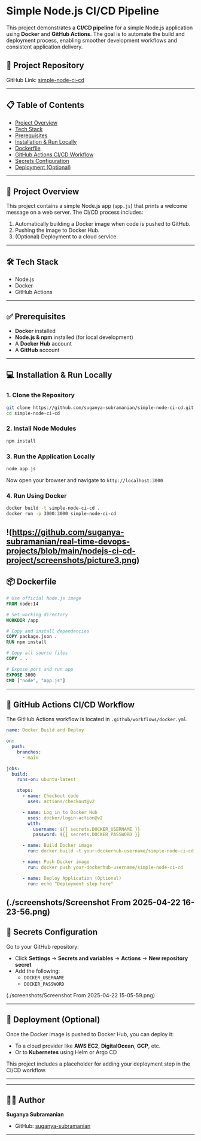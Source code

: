 # Simple Node.js CI/CD Pipeline

This project demonstrates a **CI/CD pipeline** for a simple Node.js application using **Docker** and **GitHub Actions**. The goal is to automate the build and deployment process, enabling smoother development workflows and consistent application delivery.

## 🔗 Project Repository

GitHub Link: [simple-node-ci-cd](https://github.com/suganya-subramanian/simple-node-ci-cd)

---

## 📋 Table of Contents

- [Project Overview](#project-overview)
- [Tech Stack](#tech-stack)
- [Prerequisites](#prerequisites)
- [Installation & Run Locally](#installation--run-locally)
- [Dockerfile](#dockerfile)
- [GitHub Actions CI/CD Workflow](#github-actions-cicd-workflow)
- [Secrets Configuration](#secrets-configuration)
- [Deployment (Optional)](#deployment-optional)

---

## 📘 Project Overview

This project contains a simple Node.js app (`app.js`) that prints a welcome message on a web server. The CI/CD process includes:

1. Automatically building a Docker image when code is pushed to GitHub.
2. Pushing the image to Docker Hub.
3. (Optional) Deployment to a cloud service.

---

## 🛠️ Tech Stack

- Node.js
- Docker
- GitHub Actions

---

## ✅ Prerequisites

- **Docker** installed
- **Node.js & npm** installed (for local development)
- A **Docker Hub** account
- A **GitHub** account

---

## 💻 Installation & Run Locally

### 1. Clone the Repository

```bash
git clone https://github.com/suganya-subramanian/simple-node-ci-cd.git
cd simple-node-ci-cd
```

### 2. Install Node Modules

```bash
npm install
```

### 3. Run the Application Locally

```bash
node app.js
```

Now open your browser and navigate to `http://localhost:3000`

### 4. Run Using Docker

```bash
docker build -t simple-node-ci-cd .
docker run -p 3000:3000 simple-node-ci-cd
```
!(https://github.com/suganya-subramanian/real-time-devops-projects/blob/main/nodejs-ci-cd-project/screenshots/picture3.png)
---

## 📦 Dockerfile

```Dockerfile
# Use official Node.js image
FROM node:14

# Set working directory
WORKDIR /app

# Copy and install dependencies
COPY package.json .
RUN npm install

# Copy all source files
COPY . .

# Expose port and run app
EXPOSE 3000
CMD ["node", "app.js"]
```

---

## 🔄 GitHub Actions CI/CD Workflow

The GitHub Actions workflow is located in `.github/workflows/docker.yml`.

```yaml
name: Docker Build and Deploy

on:
  push:
    branches:
      - main

jobs:
  build:
    runs-on: ubuntu-latest

    steps:
      - name: Checkout code
        uses: actions/checkout@v2

      - name: Log in to Docker Hub
        uses: docker/login-action@v2
        with:
          username: ${{ secrets.DOCKER_USERNAME }}
          password: ${{ secrets.DOCKER_PASSWORD }}

      - name: Build Docker image
        run: docker build -t your-dockerhub-username/simple-node-ci-cd .

      - name: Push Docker image
        run: docker push your-dockerhub-username/simple-node-ci-cd

      - name: Deploy Application (Optional)
        run: echo "Deployment step here"
```
(./screenshots/Screenshot From 2025-04-22 16-23-56.png)
---

## 🔐 Secrets Configuration

Go to your GitHub repository:

- Click **Settings** → **Secrets and variables** → **Actions** → **New repository secret**
- Add the following:
  - `DOCKER_USERNAME`
  - `DOCKER_PASSWORD`


(./screenshots/Screenshot From 2025-04-22 15-05-59.png)


---




## 🚀 Deployment (Optional)

Once the Docker image is pushed to Docker Hub, you can deploy it:

- To a cloud provider like **AWS EC2**, **DigitalOcean**, **GCP**, etc.
- Or to **Kubernetes** using Helm or Argo CD

This project includes a placeholder for adding your deployment step in the CI/CD workflow.

---

---

## 👩‍💻 Author

**Suganya Subramanian**

- GitHub: [suganya-subramanian](https://github.com/suganya-subramanian)

---



